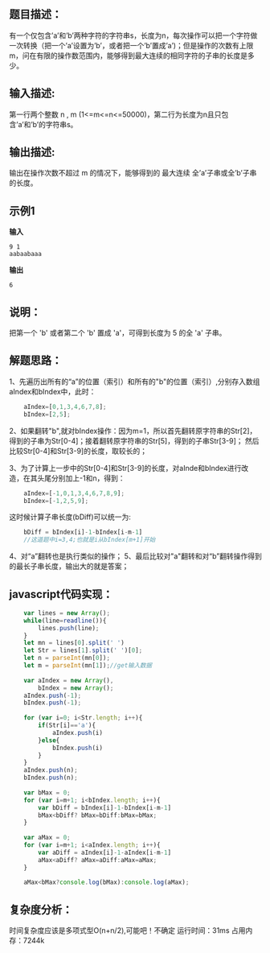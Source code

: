 ## 题目描述：

有一个仅包含’a’和’b’两种字符的字符串s，长度为n，每次操作可以把一个字符做一次转换（把一个’a’设置为’b’，或者把一个’b’置成’a’)；但是操作的次数有上限m，问在有限的操作数范围内，能够得到最大连续的相同字符的子串的长度是多少。

## 输入描述:

第一行两个整数 n , m (1<=m<=n<=50000)，第二行为长度为n且只包含’a’和’b’的字符串s。

## 输出描述:

输出在操作次数不超过 m 的情况下，能够得到的 最大连续 全’a’子串或全’b’子串的长度。


## 示例1

**输入**

    9 1
    aabaabaaa

**输出**

    6

## 说明：
把第一个 'b' 或者第二个 'b' 置成 'a'，可得到长度为 5 的全 'a' 子串。


## 解题思路：
1、先遍历出所有的“a”的位置（索引）和所有的"b"的位置（索引）,分别存入数组aIndex和bIndex中，此时：
```javascript
    aIndex=[0,1,3,4,6,7,8];
    bIndex=[2,5];
```
2、如果翻转"b",就对bIndex操作：因为m=1，所以首先翻转原字符串的Str[2]，得到的子串为Str[0-4]；接着翻转原字符串的Str[5]，得到的子串Str[3-9]；
然后比较Str[0-4]和Str[3-9]的长度，取较长的；

3、为了计算上一步中的Str[0-4]和Str[3-9]的长度，对aInde和bIndex进行改造，在其头尾分别加上-1和n，得到：
```javascript
    aIndex=[-1,0,1,3,4,6,7,8,9];
    bIndex=[-1,2,5,9];
```
这时候计算子串长度(bDiff)可以统一为:
```javascript
    bDiff = bIndex[i]-1-bIndex[i-m-1]
    //这道题中i=3,4;也就是i从bIndex[m+1]开始
```
4、对“a”翻转也是执行类似的操作；
5、最后比较对"a"翻转和对“b”翻转操作得到的最长子串长度，输出大的就是答案；

## javascript代码实现：
```javascript
    var lines = new Array(); 
    while(line=readline()){
        lines.push(line); 
    } 
    let mn = lines[0].split(' ') 
    let Str = lines[1].split(' ')[0]; 
    let n = parseInt(mn[0]); 
    let m = parseInt(mn[1]);//get输入数据
    
    var aIndex = new Array(), 
        bIndex = new Array(); 
    aIndex.push(-1); 
    bIndex.push(-1);
    
    for (var i=0; i<Str.length; i++){ 
        if(Str[i]=='a'){ 
            aIndex.push(i) 
        }else{ 
            bIndex.push(i) 
        } 
    }
    aIndex.push(n); 
    bIndex.push(n);
    
    var bMax = 0;
    for (var i=m+1; i<bIndex.length; i++){ 
        var bDiff = bIndex[i]-1-bIndex[i-m-1] 
        bMax<bDiff? bMax=bDiff:bMax=bMax; 
    } 
    
    var aMax = 0;
    for (var i=m+1; i<aIndex.length; i++){ 
        var aDiff = aIndex[i]-1-aIndex[i-m-1] 
        aMax<aDiff? aMax=aDiff:aMax=aMax; 
    } 
    
    aMax<bMax?console.log(bMax):console.log(aMax);
```   
## 复杂度分析：
时间复杂度应该是多项式型O(n+n/2),可能吧！不确定
运行时间：31ms
占用内存：7244k
<!--stackedit_data:
eyJoaXN0b3J5IjpbLTQwNjQxMDE1OCwxMTI4MTkyNTAyXX0=
-->